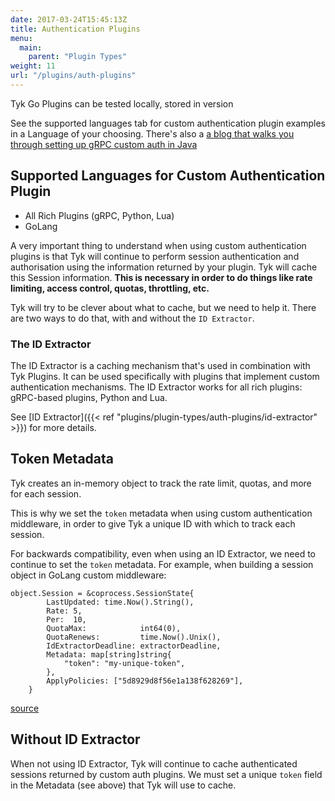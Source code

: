 ```yaml
---
date: 2017-03-24T15:45:13Z
title: Authentication Plugins
menu:
  main:
    parent: "Plugin Types"
weight: 11
url: "/plugins/auth-plugins"
---
```


Tyk Go Plugins can be tested locally, stored in version 


See the supported languages tab for custom authentication plugin examples in a Language of your choosing.  There's also a [a blog that walks you through setting up gRPC custom auth in  Java](https://tyk.io/how-to-setup-custom-authentication-middleware-using-grpc-and-java/)

## Supported Languages for Custom Authentication Plugin 
- All Rich Plugins (gRPC, Python, Lua)
- GoLang

A very important thing to understand when using custom authentication plugins is that Tyk will continue to perform session authentication and authorisation using the information returned by your plugin.  Tyk will cache this Session information.  **This is necessary in order to do things like rate limiting, access control, quotas, throttling, etc.**

Tyk will try to be clever about what to cache, but we need to help it. There are two ways to do that, with and without the `ID Extractor`.

### The ID Extractor 
The ID Extractor is a caching mechanism that's used in combination with Tyk Plugins. It can be used specifically with plugins that implement custom authentication mechanisms. The ID Extractor works for all rich plugins: gRPC-based plugins, Python and Lua.

See [ID Extractor]({{< ref "plugins/plugin-types/auth-plugins/id-extractor" >}}) for more details.

## Token Metadata
Tyk creates an in-memory object to track the rate limit, quotas, and more for each session. 

This is why we set the `token` metadata when using custom authentication middleware, in order to give Tyk a unique ID with which to track each session.

For backwards compatibility, even when using an ID Extractor, we need to continue to set the `token` metadata.  For example, when building a session object in GoLang custom middleware:

```{.copyWrapper}
object.Session = &coprocess.SessionState{
        LastUpdated: time.Now().String(),
        Rate: 5,
        Per:  10,
        QuotaMax:            int64(0),
        QuotaRenews:         time.Now().Unix(),
        IdExtractorDeadline: extractorDeadline,
        Metadata: map[string]string{
            "token": "my-unique-token",
        },
        ApplyPolicies: ["5d8929d8f56e1a138f628269"],
    }
```
[source](https://github.com/TykTechnologies/tyk-grpc-go-basicauth-jwt/blob/master/main.go#L102)

## Without ID Extractor
When not using ID Extractor, Tyk will continue to cache authenticated sessions returned by custom auth plugins.  We must set a unique `token` field in the Metadata (see above) that Tyk will use to cache.